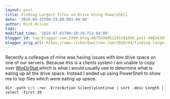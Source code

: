 ```yaml
---
layout: post
title: Finding Largest Files on Drive Using Powershell
date: '2019-04-22T09:29:00.001-04:00'
author: Rick Wilson
tags: 
modified_time: '2019-07-01T08:18:29.722-04:00'
blogger_id: tag:blogger.com,1999:blog-8675696861245191896.post-4002438996361539019
blogger_orig_url: https://www.richardawilson.com/2019/04/finding-larges-files-on-drive-using.html
---
```


Recently a colleague of mine was having issues with low drive space on one of our servers.  Because this is a clients system i am unable to copy over [WinDirStat ](https://windirstat.net/)which is what i would usually use to determine what is eating up all the drive space.  Instead I ended up using PowerShell to show me to top files which were eating up space.

    dir -path c:\ -rec -ErrorAction SilentlyContinue | sort -desc Length | select -first 20

